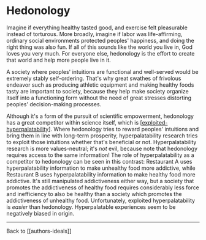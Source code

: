 # Hedonology

Imagine if everything healthy tasted good, and exercise felt pleasurable instead of torturous.  More broadly, imagine if labor was life-affirming, ordinary social environments protected peoples' happiness, and doing the right thing was also fun.  If all of this sounds like the world you live in, God loves you very much.  For everyone else, hedonology is the effort to create that world and help more people live in it.

A society where peoples' intuitions are functional and well-served would be extremely stably self-ordering.  That's why great swathes of frivolous endeavor such as producing athletic equipment and making healthy foods tasty are important to society, because they help make society organize itself into a functioning form without the need of great stresses distorting peoples' decision-making processes.

Although it's a form of the pursuit of scientific empowerment, hedonology has a great competitor within science itself, which is [[exploited-hyperpalatability]].  Where hedonology tries to reward peoples' intuitions and bring them in line with long-term prosperity, hyperpalatability research tries to exploit those intuitions whether that's beneficial or not.  Hyperpalatability research is more values-neutral; it's *not* evil, because note that hedonology requires access to the same information!  The role of hyperpalatability as a competitor to hedonology can be seen in this contrast: Restaurant A uses hyperpalatability information to make unhealthy food more addictive, while Restaurant B uses hyperpalatability information to make healthy food more addictive.  It's still manipulated addictiveness either way, but a society that promotes the addictiveness of healthy food requires considerably less force and inefficiency to also be healthy than a society which promotes the addictiveness of unhealthy food.  Unfortunately, exploited hyperpalatability is *easier* than hedonology.  Hyperpalatable experiences seem to be negatively biased in origin.

---
Back to [[authors-ideals]]

[//begin]: # "Autogenerated link references for markdown compatibility"
[exploited-hyperpalatability]: exploited-hyperpalatability.md "Exploited Hyperpalatability"
[//end]: # "Autogenerated link references"